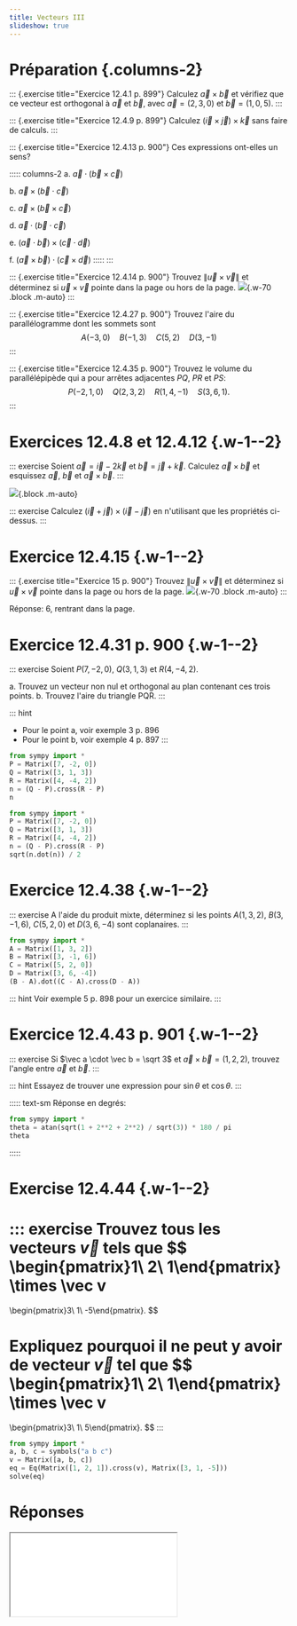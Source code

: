 ```yaml
---
title: Vecteurs III
slideshow: true
---
```


# Préparation {.columns-2}

::: {.exercise title="Exercice 12.4.1 p. 899"}
Calculez $\vec a \times \vec b$ et vérifiez
que ce vecteur est orthogonal à $\vec a$ et $\vec b$,
avec $\vec a = (2, 3, 0)$ et $\vec b = (1, 0, 5)$.
:::

::: {.exercise title="Exercice 12.4.9 p. 899"}
Calculez $(\vec i \times \vec j) \times \vec k$ sans faire de calculs.
:::

::: {.exercise title="Exercice 12.4.13 p. 900"}
Ces expressions ont-elles un sens?

::::: columns-2
a. $\vec a \cdot (\vec b \times \vec c)$

b. $\vec a \times (\vec b \cdot \vec c)$

c. $\vec a \times (\vec b \times \vec c)$

d. $\vec a \cdot (\vec b \cdot \vec c)$

e. $(\vec a \cdot \vec b) \times (\vec c \cdot \vec d)$

f. $(\vec a \times \vec b) \cdot (\vec c \times \vec d)$
:::::
:::

::: {.exercise title="Exercice 12.4.14 p. 900"}
Trouvez $\|\vec u \times \vec v\|$ et déterminez si $\vec u \times \vec v$ pointe dans la page ou hors de la page.
![](/images/exercises/12.4.14.png){.w-70 .block .m-auto}
:::

::: {.exercise title="Exercice 12.4.27 p. 900"}
Trouvez l'aire du parallélogramme dont les sommets sont
$$A(-3, 0) \quad B(-1, 3) \quad C(5, 2) \quad D(3, -1)$$
:::

::: {.exercise title="Exercice 12.4.35 p. 900"}
Trouvez le volume du parallélépipède qui a pour arrêtes adjacentes $PQ$, $PR$ et $PS$:
$$
P(-2, 1, 0) \quad Q(2, 3, 2) \quad R(1, 4, -1) \quad S(3, 6, 1).
$$
:::

# Exercices 12.4.8 et 12.4.12 {.w-1--2}

::: exercise
Soient $\vec a = \vec i - 2 \vec k$ et $\vec b = \vec j + \vec k$.
Calculez $\vec a \times \vec b$ et esquissez $\vec a$, $\vec b$ et $\vec a \times \vec b$.
:::

![](/images/cross_product_properties.png){.block .m-auto}

::: exercise
Calculez $(\vec i + \vec j) \times (\vec i - \vec j)$ en n'utilisant que les propriétés ci-dessus.
:::

# Exercice 12.4.15 {.w-1--2}

::: {.exercise title="Exercice 15 p. 900"}
Trouvez $\|\vec u \times \vec v\|$ et déterminez si $\vec u \times \vec v$ pointe dans la page ou hors de la page.
![](/images/exercises/12.4.15.png){.w-70 .block .m-auto}
:::

Réponse: 6, rentrant dans la page.

# Exercice 12.4.31 p. 900 {.w-1--2}

::: exercise
Soient $P(7, -2, 0)$, $Q(3, 1, 3)$ et $R(4, -4, 2)$.

a. Trouvez un vecteur non nul et orthogonal au plan contenant ces trois points.
b. Trouvez l'aire du triangle PQR.
:::

::: hint
- Pour le point a, voir exemple 3 p. 896
- Pour le point b, voir exemple 4 p. 897
:::

~~~ python {.eval}
from sympy import *
P = Matrix([7, -2, 0])
Q = Matrix([3, 1, 3])
R = Matrix([4, -4, 2])
n = (Q - P).cross(R - P)
n
~~~

~~~ python {.eval}
from sympy import *
P = Matrix([7, -2, 0])
Q = Matrix([3, 1, 3])
R = Matrix([4, -4, 2])
n = (Q - P).cross(R - P)
sqrt(n.dot(n)) / 2
~~~

# Exercice 12.4.38 {.w-1--2}

::: exercise
A l'aide du produit mixte,
déterminez si les points $A(1, 3, 2)$, $B(3, -1, 6)$, $C(5, 2, 0)$ et $D(3, 6, -4)$ sont coplanaires.
:::

~~~ python {.run}
from sympy import *
A = Matrix([1, 3, 2])
B = Matrix([3, -1, 6])
C = Matrix([5, 2, 0])
D = Matrix([3, 6, -4])
(B - A).dot((C - A).cross(D - A))
~~~

::: hint
Voir exemple 5 p. 898 pour un exercice similaire.
:::

# Exercice 12.4.43 p. 901 {.w-1--2}

::: exercise
Si $\vec a \cdot \vec b = \sqrt 3$ et $\vec a \times \vec b = (1, 2, 2)$,
trouvez l'angle entre $\vec a$ et $\vec b$.
:::

::: hint
Essayez de trouver une expression pour $\sin \theta$ et $\cos \theta$.
:::

::::: text-sm
Réponse en degrés:

~~~ python {.eval}
from sympy import *
theta = atan(sqrt(1 + 2**2 + 2**2) / sqrt(3)) * 180 / pi
theta
~~~
:::::

# Exercise 12.4.44 {.w-1--2}

::: exercise
Trouvez tous les vecteurs $\vec v$ tels que
$$
\begin{pmatrix}1\\ 2\\ 1\end{pmatrix} \times \vec v
=
\begin{pmatrix}3\\ 1\\ -5\end{pmatrix}.
$$

Expliquez pourquoi il ne peut y avoir de vecteur $\vec v$ tel que
$$
\begin{pmatrix}1\\ 2\\ 1\end{pmatrix} \times \vec v
=
\begin{pmatrix}3\\ 1\\ 5\end{pmatrix}.
$$
:::

~~~ python {.run}
from sympy import *
a, b, c = symbols("a b c")
v = Matrix([a, b, c])
eq = Eq(Matrix([1, 2, 1]).cross(v), Matrix([3, 1, -5]))
solve(eq)
~~~

# Réponses

<Iframe class="w-full h-full" src="/documents/pm1c-answers.pdf#page=5" />
